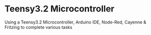 # Teensy3.2 Microcontroller 
<p>Using a Teensy3.2 Microcontroller, Arduino IDE, Node-Red, Cayenne & Fritzing to complete various tasks</p>
